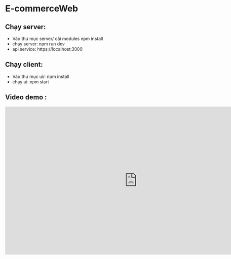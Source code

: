 # E-commerceWeb
## Chạy server:
- Vào thư mục server/ cài modules npm install
- chạy server: npm run dev
- api service: https://localhost:3000   
## Chạy client: 
- Vào thư mục ui/: npm install
- chạy ui: npm start
## Video demo : 
<iframe width="853" height="480" src="https://www.youtube.com/embed/f5hOcoxmIVo" frameborder="0" allow="accelerometer; autoplay; clipboard-write; encrypted-media; gyroscope; picture-in-picture" allowfullscreen></iframe>
